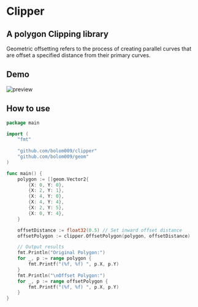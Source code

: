 # Clipper

## A polygon Clipping library

Geometric offsetting refers to the process of creating parallel curves that are offset a specified distance from their primary curves.

## Demo

![preview](https://github.com/user-attachments/assets/ade276f6-ceda-4791-aed3-0c3b4a3a6768)


## How to use

```go
package main

import (
	"fmt"
	
	"github.com/bolom009/clipper"
	"github.com/bolom009/geom"
)

func main() {
	polygon := []geom.Vector2{
		{X: 0, Y: 0},
		{X: 2, Y: 1},
		{X: 4, Y: 0},
		{X: 4, Y: 4},
		{X: 2, Y: 5},
		{X: 0, Y: 4},
	}

	offsetDistance := float32(0.5) // Set inward offset distance
	offsetPolygon := clipper.OffsetPolygon(polygon, offsetDistance)

	// Output results
	fmt.Println("Original Polygon:")
	for _, p := range polygon {
		fmt.Printf("(%f, %f) ", p.X, p.Y)
	}
	fmt.Println("\nOffset Polygon:")
	for _, p := range offsetPolygon {
		fmt.Printf("(%f, %f) ", p.X, p.Y)
	}
}


```
